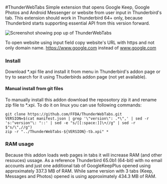 #ThunderWebTabs
Simple extension that opens Google Keep, Google Photos and Android Messenger or website from user input in Thunderbird's tab.
This extension should work in Thunderbird 64+ only, because Thunderbird starts supporting essential API from this version forward.

![Screenshot showing pop up of ThunderWebTabs](https://i.imgur.com/no0hweD.png)

To open website using input field copy website's URL with https and not only domain name. https://www.google.com instead of www.google.com
 
### Install
Download *.xpi file and install it from menu in Thunderbird's addon page or try to search for it using Thuderbirds addon page  (not yet available).

#### Manual install from git files
To manually install this addon download the reposotory zip it and rename zip file to *.xpi. To do it on linux you can use following commands:
```
git clone https://github.com/FFDA/ThunderWebTabs.git 
VERSION=$(cat manifest.json | grep '\"version\": .*\",' | sed -r 's:"version"\: "::' | sed -e "s/[[:space:]]\+//g" | sed -r $"s/\",//g")
zip -r "../ThunderWebTabs-${VERSION}-tb.xpi" *
```
### RAM usage
Because this addon loads web pages in tabs it will increase RAM (and other resouces) ussage.
As a reference Thunderbird 65.0b1 (64-bit) with no email accounts and just one additional tab of GoogleKeepPlus opened using approximately 337.3 MB of RAM. While same version with 3 tabs (Keep, Messages and Photos) opened  is using approximately 434.3 MB of RAM.
